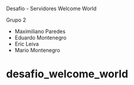 Desafío - Servidores Welcome World

Grupo 2

- Maximiliano Paredes
- Eduardo Montenegro
- Eric Leiva
- Mario Montenegro
# desafio_welcome_world
